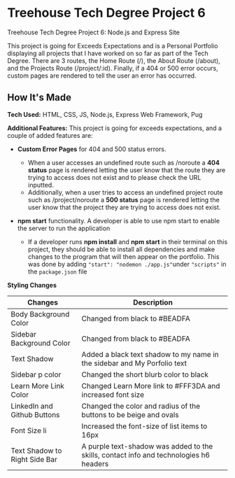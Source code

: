 # Treehouse Tech Degree Project 6
Treehouse Tech Degree Project 6: Node.js and Express Site

This project is going for Exceeds Expectations and is a Personal Portfolio displaying all projects that I have worked on so far as part of the Tech Degree. There are 3 routes, the Home Route (/), the About Route (/about), and the Projects Route (/project/:id). Finally, if a 404 or 500 error occurs, custom pages are rendered to tell the user an error has occurred. 

## How It's Made
**Tech Used:** HTML, CSS, JS, Node.js, Express Web Framework, Pug

**Additional Features:** This project is going for exceeds expectations, and a couple of added features are:

* **Custom Error Pages** for 404 and 500 status errors. 
    *  When a user accesses an undefined route such as /noroute a **404 status** page is rendered letting the user know that the route they are trying to access does not exist and to please check the URL inputted. 
    * Additionally, when a user tries to access an undefined project route such as /project/noroute a **500 status** page is rendered letting the user know that the project they are trying to access does not exist.

* **npm start** functionality. A developer is able to use npm start to enable the server to run the application
    * If a developer runs **npm install** and **npm start** in their terminal on this project, they should be able to install all dependencies and make changes to the program that will then appear on the portfolio. This was done by adding `"start": "nodemon ./app.js"`under `"scripts"` in the `package.json` file 

**Styling Changes**

Changes  | Description
------------- | -------------
Body Background Color  | Changed from black to #BEADFA
Sidebar Background Color  | Changed from black to #BEADFA
Text Shadow | Added a black text shadow to my name in the sidebar and My Porfolio text
Sidebar p color | Changed the short blurb color to black
Learn More Link Color | Changed Learn More link to #FFF3DA and increased font size
LinkedIn and Github Buttons | Changed the color and radius of the buttons to be beige and ovals
Font Size li | Increased the font-size of list items to 16px
Text Shadow to Right Side Bar | A purple text-shadow was added to the skills, contact info and technologies h6 headers

